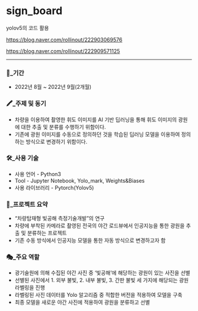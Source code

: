 # sign_board

yolov5의 코드 활용

https://blog.naver.com/rollinout/222903069576

https://blog.naver.com/rollinout/222909571125

---

### 📆_기간

- 2022년 8월 ~ 2022년 9월(2개월)

### 🖍_주제 및 동기

- 차량을 이용하여 촬영한 휘도 이미지를 AI 기반 딥러닝을 통해 휘도 이미지의 광원에 대한 추출 및 분류를 수행하기 위함이다.
- 기존에 광원 이미지를 수동으로 정의하던 것을 학습된 딥러닝 모델을 이용하여 정의하는 방식으로 변경하기 위함이다.

### 🛠_사용 기술

- 사용 언어 - Python3
- Tool - Jupyter Notebook, Yolo_mark, Weights&Biases
- 사용 라이브러리 - Pytorch(Yolov5)

### 📃_프로젝트 요약

- “차량탑재형 빛공해 측정기술개발”의 연구
- 차량에 부착된 카메라로 촬영된 전국의 야간 로드뷰에서 인공지능을 통한 광원을 추출 및 분류하는 프로젝트
- 기존 수동 방식에서 인공지능 모델을 통한 자동 방식으로 변경하고자 함

### 🎭_주요 역할

- 광기술원에 의해 수집된 야간 사진 중 ‘빛공해’에 해당하는 광원이 있는 사진을 선별
- 선별된 사진에서 1. 외부 불빛, 2. 내부 불빛, 3. 간판 불빛 세 가지에 해당되는 광원 라벨링을 진행
- 라벨링된 사진 데이터를 Yolo 알고리즘 중 적합한 버전을 적용하여 모델을 구축
- 최종 모델을 새로운 야간 사진에 적용하여 광원을 분류하고 선별
